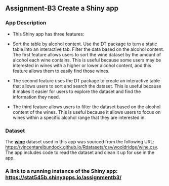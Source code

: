 ## Assignment-B3 Create a Shiny app

### App Description

- This Shiny app has three features:

- Sort the table by alcohol content.
  Use the DT package to turn a static table into an interactive tab.
  Filter the data based on the alcohol content.
  The first feature allows users to sort the wine dataset by the amount of alcohol each wine contains. This is useful because some users
  may be interested in wines with a higher or lower alcohol content, and this feature allows them to easily find those wines.

- The second feature uses the DT package to create an interactive table that allows users to sort and search the dataset. This is useful 
  because it makes it easier for users to explore the dataset and find the information they need.

- The third feature allows users to filter the dataset based on the alcohol content of the wines. This is useful because it allows users to   focus on wines within a specific alcohol range that they are interested in.

### Dataset
The **[wine](https://vincentarelbundock.github.io/Rdatasets/csv/wooldridge/wine.csv)** dataset used in this app was sourced from the following URL: https://vincentarelbundock.github.io/Rdatasets/csv/wooldridge/wine.csv. The app includes code to read the dataset and clean it up for use in the app.

### A link to a running instance of the Shiny app: https://stat545b.shinyapps.io/assignmentb3/

